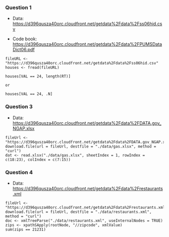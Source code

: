 ### Question 1

* Data: https://d396qusza40orc.cloudfront.net/getdata%2Fdata%2Fss06hid.csv

* Code book: https://d396qusza40orc.cloudfront.net/getdata%2Fdata%2FPUMSDataDict06.pdf

```{r}
fileURL <- "https://d396qusza40orc.cloudfront.net/getdata%2Fdata%2Fss06hid.csv"
houses <- fread(fileURL)

houses[VAL == 24, length(RT)]

or

houses[VAL == 24, .N]
```


### Question 3

* Data: https://d396qusza40orc.cloudfront.net/getdata%2Fdata%2FDATA.gov_NGAP.xlsx

```{r}
fileUrl <- "https://d396qusza40orc.cloudfront.net/getdata%2Fdata%2FDATA.gov_NGAP.xlsx"
download.file(url = fileUrl, destfile = "./data/gas.xlsx", method = "curl")
dat <- read.xlsx("./data/gas.xlsx", sheetIndex = 1, rowIndex = c(18:23), colIndex = c(7:15))
```


### Question 4

* Data: https://d396qusza40orc.cloudfront.net/getdata%2Fdata%2Frestaurants.xml

```{r}
fileUrl <- "https://d396qusza40orc.cloudfront.net/getdata%2Fdata%2Frestaurants.xml"
download.file(url = fileUrl, destfile = "./data/restaurants.xml", method = "curl")
doc <- xmlTreeParse("./data/restaurants.xml", useInternalNodes = TRUE)
zips <- xpathSApply(rootNode, "//zipcode", xmlValue)
sum(zips == 21231)
```
